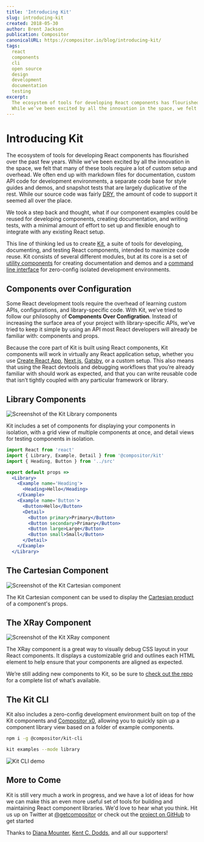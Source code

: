 ```yaml
---
title: 'Introducing Kit'
slug: introducing-kit
created: 2018-05-30
author: Brent Jackson
publication: Compositor
canonicalURL: https://compositor.io/blog/introducing-kit/
tags:
  react
  components
  cli
  open source
  design
  development
  documentation
  testing
excerpt:
  The ecosystem of tools for developing React components has flourished over the past few years.
  While we’ve been excited by all the innovation in the space, we felt that many of these tools require a lot of custom setup and overhead.
---
```


# Introducing Kit

The ecosystem of tools for developing React components has flourished over the past few years.
While we’ve been excited by all the innovation in the space, we felt that many of these tools require a lot of custom setup and overhead.
We often end up with markdown files for documentation, custom API code for development environments,
a separate code base for style guides and demos, and snapshot tests that are largely duplicative of the rest.
While our source code was fairly [DRY][dry], the amount of code to support it seemed all over the place.

We took a step back and thought, what if our component examples could be reused for developing components,
creating documentation, and writing tests,
with a minimal amount of effort to set up and flexible enough to integrate with any existing React setup.

This line of thinking led us to create [Kit][kit], a suite of tools for developing, documenting, and testing React components,
intended to maximize code reuse.
Kit consists of several different modules, but at its core is a set of [utility components][components] for creating documentation and demos and a [command line interface][cli] for zero-config isolated development environments.

## Components over Configuration

Some React development tools require the overhead of learning custom APIs, configurations, and library-specific code.
With Kit, we’ve tried to follow our philosophy of **Components Over Configration**.
Instead of increasing the surface area of your project with library-specific APIs,
we’ve tried to keep it simple by using an API most React developers will already be familiar with: components and props.

Because the core part of Kit is built using React components,
Kit components will work in virtually any React application setup,
whether you use [Create React App][cra], [Next.js][nextjs], [Gatsby][gatsby], or a custom setup.
This also means that using the React devtools and debugging workflows that you’re already familiar with should work as expected,
and that you can write reusable code that isn’t tightly coupled with any particular framework or library.

## Library Components

![Screenshot of the Kit Library components](https://github.com/c8r/kit/raw/master/core/docs/images/library.png)

Kit includes a set of components for displaying your components in isolation,
with a grid view of multiple components at once, and detail views for testing components in isolation.

```jsx
import React from 'react'
import { Library, Example, Detail } from '@compositor/kit'
import { Heading, Button } from '../src'

export default props =>
  <Library>
    <Example name='Heading'>
      <Heading>Hello</Heading>
    </Example>
    <Example name='Button'>
      <Button>Hello</Button>
      <Detail>
        <Button primary>Primary</Button>
        <Button secondary>Primary</Button>
        <Button large>Large</Button>
        <Button small>Small</Button>
      </Detail>
    </Example>
  </Library>
```

## The Cartesian Component

![Screenshot of the Kit Cartesian component](https://github.com/c8r/kit/raw/master/core/docs/images/cartesian.png)

The Kit Cartesian component can be used to display the [Cartesian product][cartesian-product] of a component's props.

## The XRay Component

![Screenshot of the Kit XRay component](https://github.com/c8r/kit/raw/master/core/docs/images/x-ray.png)

The XRay component is a great way to visually debug CSS layout in your React components.
It displays a customizable grid and outlines each HTML element to help ensure that your components are aligned as expected.

We’re still adding new components to Kit, so be sure to [check out the repo][kit] for a complete list of what’s available.

## The Kit CLI

Kit also includes a zero-config development environment built on top of the Kit components and [Compositor x0][x0],
allowing you to quickly spin up a component library view based on a folder of example components.

```sh
npm i -g @compositor/kit-cli
```

```sh
kit examples --mode library
```

![Kit CLI demo](https://github.com/c8r/kit/raw/master/docs/demo.gif)

## More to Come

Kit is still very much a work in progress,
and we have a lot of ideas for how we can make this an even more useful set of tools for building and maintaining React component libraries.
We'd love to hear what you think.
Hit us up on Twitter at [@getcompositor][twitter] or check out the [project on GitHub][kit] to get started

Thanks to [Diana Mounter](https://mobile.twitter.com/broccolini), [Kent C. Dodds](https://mobile.twitter.com/kentcdodds), and all our supporters!

[kit]: https://github.com/c8r/kit
[components]: https://github.com/c8r/kit/tree/master/core
[cli]: https://github.com/c8r/kit/tree/master/cli
[cra]: https://github.com/facebook/create-react-app
[nextjs]: https://github.com/zeit/next.js/
[gatsby]: https://github.com/gatsbyjs/gatsby
[cartesian-product]: https://en.wikipedia.org/wiki/Cartesian_product
[x0]: https://compositor.io/x0
[twitter]: https://twitter.com/getcompositor
[dry]: https://en.wikipedia.org/wiki/Don't_repeat_yourself

